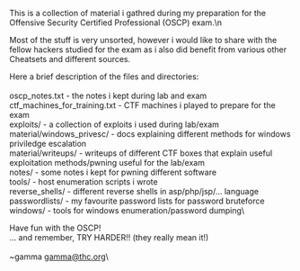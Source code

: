This is a collection of material i gathred during my preparation for the Offensive Security Certified Professional (OSCP) exam.\n

Most of the stuff is very unsorted, however i would like to share with the fellow hackers studied for the exam as i also did benefit from various other Cheatsets and different sources.

Here a brief description of the files and directories:\
\
oscp_notes.txt<tab>		- the notes i kept during lab and exam\
ctf_machines_for_training.txt		- CTF machines i played to prepare for the exam\
exploits/				- a collection of exploits i used during lab/exam\
material/windows_privesc/		- docs explaining different methods for windows priviledge escalation\
material/writeups/			- writeups of different CTF boxes that explain useful exploitation methods/pwning useful for the lab/exam\
notes/					- some notes i kept for pwning different software\
tools/					- host enumeration scripts i wrote\
reverse_shells/				- different reverse shells in asp/php/jsp/... language\
passwordlists/				- my favourite password lists for password bruteforce\
windows/					- tools for windows enumeration/password dumping\


Have fun with the OSCP!\
... and remember, TRY HARDER!!  (they really mean it!)\
\
~gamma <gamma@thc.org>\

